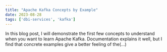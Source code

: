 ```yaml
---
title: "Apache Kafka Concepts by Example"
date: 2023-08-28
tags: ['dbi-services', 'kafka']
---
```

In this blog post, I will demonstrate the first few concepts to understand when you want to learn Apache Kafka. Documentation explains it well, but I find that concrete examples give a better feeling of the(…)